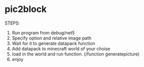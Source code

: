 # pic2block

STEPS:
1. Run program from debug/net5
2. Specify option and relative image path
3. Wait for it to generate datapack function
4. Add datapack to minecraft world of your choise
5. load in the world and run function. (/function generatepicture)
6. enjoy
